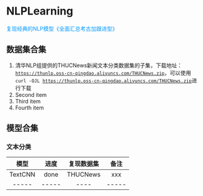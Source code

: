 # NLPLearning
<font color=#0099ff>复现经典的NLP模型《全面汇总考古加跟进型》</font>
## 数据集合集
1. 清华NLP组提供的THUCNews新闻文本分类数据集的子集，下载地址： <code>https://thunlp.oss-cn-qingdao.aliyuncs.com/THUCNews.zip</code>，可以使用 <code>curl -OJL https://thunlp.oss-cn-qingdao.aliyuncs.com/THUCNews.zip</code>进行下载
2. Second item
3. Third item
4. Fourth item

## 模型合集
### 文本分类
| 模型 | 进度 | 复现数据集 | 备注 |
| :-----:| :----: | :----: | :----: |
| TextCNN | done | THUCNews | xxx |
| ----- | ----- | ---- | ----- |